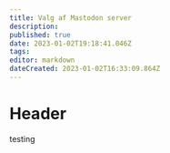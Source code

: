 ```yaml
---
title: Valg af Mastodon server
description: 
published: true
date: 2023-01-02T19:18:41.046Z
tags: 
editor: markdown
dateCreated: 2023-01-02T16:33:09.864Z
---
```


# Header
testing